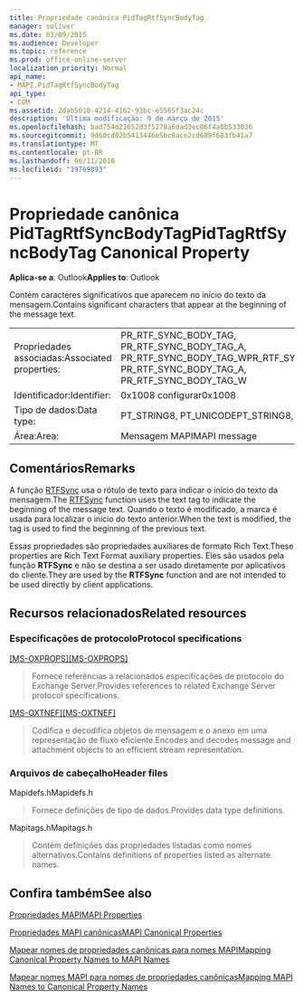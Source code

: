```yaml
---
title: Propriedade canônica PidTagRtfSyncBodyTag
manager: soliver
ms.date: 03/09/2015
ms.audience: Developer
ms.topic: reference
ms.prod: office-online-server
localization_priority: Normal
api_name:
- MAPI.PidTagRtfSyncBodyTag
api_type:
- COM
ms.assetid: 2dab5018-4214-4162-93bc-e5565f3ac24c
description: 'Última modificação: 9 de março de 2015'
ms.openlocfilehash: bad754d21652d3f5278a6dad3ec06f4a0b533036
ms.sourcegitcommit: 9d60cd82b5413446e5bc8ace2cd689f683fb41a7
ms.translationtype: MT
ms.contentlocale: pt-BR
ms.lasthandoff: 06/11/2018
ms.locfileid: "19769893"
---
```

# <a name="pidtagrtfsyncbodytag-canonical-property"></a><span data-ttu-id="547db-103">Propriedade canônica PidTagRtfSyncBodyTag</span><span class="sxs-lookup"><span data-stu-id="547db-103">PidTagRtfSyncBodyTag Canonical Property</span></span>

  
  
<span data-ttu-id="547db-104">**Aplica-se a**: Outlook</span><span class="sxs-lookup"><span data-stu-id="547db-104">**Applies to**: Outlook</span></span> 
  
<span data-ttu-id="547db-105">Contém caracteres significativos que aparecem no início do texto da mensagem.</span><span class="sxs-lookup"><span data-stu-id="547db-105">Contains significant characters that appear at the beginning of the message text.</span></span>
  
|||
|:-----|:-----|
|<span data-ttu-id="547db-106">Propriedades associadas:</span><span class="sxs-lookup"><span data-stu-id="547db-106">Associated properties:</span></span>  <br/> |<span data-ttu-id="547db-107">PR_RTF_SYNC_BODY_TAG, PR_RTF_SYNC_BODY_TAG_A, PR_RTF_SYNC_BODY_TAG_W</span><span class="sxs-lookup"><span data-stu-id="547db-107">PR_RTF_SYNC_BODY_TAG, PR_RTF_SYNC_BODY_TAG_A, PR_RTF_SYNC_BODY_TAG_W</span></span>  <br/> |
|<span data-ttu-id="547db-108">Identificador:</span><span class="sxs-lookup"><span data-stu-id="547db-108">Identifier:</span></span>  <br/> |<span data-ttu-id="547db-109">0x1008 configurar</span><span class="sxs-lookup"><span data-stu-id="547db-109">0x1008</span></span>  <br/> |
|<span data-ttu-id="547db-110">Tipo de dados:</span><span class="sxs-lookup"><span data-stu-id="547db-110">Data type:</span></span>  <br/> |<span data-ttu-id="547db-111">PT_STRING8, PT_UNICODE</span><span class="sxs-lookup"><span data-stu-id="547db-111">PT_STRING8, PT_UNICODE</span></span>  <br/> |
|<span data-ttu-id="547db-112">Área:</span><span class="sxs-lookup"><span data-stu-id="547db-112">Area:</span></span>  <br/> |<span data-ttu-id="547db-113">Mensagem MAPI</span><span class="sxs-lookup"><span data-stu-id="547db-113">MAPI message</span></span>  <br/> |
   
## <a name="remarks"></a><span data-ttu-id="547db-114">Comentários</span><span class="sxs-lookup"><span data-stu-id="547db-114">Remarks</span></span>

<span data-ttu-id="547db-115">A função [RTFSync](rtfsync.md) usa o rótulo de texto para indicar o início do texto da mensagem.</span><span class="sxs-lookup"><span data-stu-id="547db-115">The [RTFSync](rtfsync.md) function uses the text tag to indicate the beginning of the message text.</span></span> <span data-ttu-id="547db-116">Quando o texto é modificado, a marca é usada para localizar o início do texto anterior.</span><span class="sxs-lookup"><span data-stu-id="547db-116">When the text is modified, the tag is used to find the beginning of the previous text.</span></span> 
  
<span data-ttu-id="547db-117">Essas propriedades são propriedades auxiliares de formato Rich Text.</span><span class="sxs-lookup"><span data-stu-id="547db-117">These properties are Rich Text Format auxiliary properties.</span></span> <span data-ttu-id="547db-118">Eles são usados pela função **RTFSync** e não se destina a ser usado diretamente por aplicativos do cliente.</span><span class="sxs-lookup"><span data-stu-id="547db-118">They are used by the **RTFSync** function and are not intended to be used directly by client applications.</span></span> 
  
## <a name="related-resources"></a><span data-ttu-id="547db-119">Recursos relacionados</span><span class="sxs-lookup"><span data-stu-id="547db-119">Related resources</span></span>

### <a name="protocol-specifications"></a><span data-ttu-id="547db-120">Especificações de protocolo</span><span class="sxs-lookup"><span data-stu-id="547db-120">Protocol specifications</span></span>

<span data-ttu-id="547db-121">[[MS-OXPROPS]](http://msdn.microsoft.com/library/f6ab1613-aefe-447d-a49c-18217230b148%28Office.15%29.aspx)</span><span class="sxs-lookup"><span data-stu-id="547db-121">[[MS-OXPROPS]](http://msdn.microsoft.com/library/f6ab1613-aefe-447d-a49c-18217230b148%28Office.15%29.aspx)</span></span>
  
> <span data-ttu-id="547db-122">Fornece referências a relacionados especificações de protocolo do Exchange Server.</span><span class="sxs-lookup"><span data-stu-id="547db-122">Provides references to related Exchange Server protocol specifications.</span></span>
    
<span data-ttu-id="547db-123">[[MS-OXTNEF]](http://msdn.microsoft.com/library/1f0544d7-30b7-4194-b58f-adc82f3763bb%28Office.15%29.aspx)</span><span class="sxs-lookup"><span data-stu-id="547db-123">[[MS-OXTNEF]](http://msdn.microsoft.com/library/1f0544d7-30b7-4194-b58f-adc82f3763bb%28Office.15%29.aspx)</span></span>
  
> <span data-ttu-id="547db-124">Codifica e decodifica objetos de mensagem e o anexo em uma representação de fluxo eficiente.</span><span class="sxs-lookup"><span data-stu-id="547db-124">Encodes and decodes message and attachment objects to an efficient stream representation.</span></span>
    
### <a name="header-files"></a><span data-ttu-id="547db-125">Arquivos de cabeçalho</span><span class="sxs-lookup"><span data-stu-id="547db-125">Header files</span></span>

<span data-ttu-id="547db-126">Mapidefs.h</span><span class="sxs-lookup"><span data-stu-id="547db-126">Mapidefs.h</span></span>
  
> <span data-ttu-id="547db-127">Fornece definições de tipo de dados.</span><span class="sxs-lookup"><span data-stu-id="547db-127">Provides data type definitions.</span></span>
    
<span data-ttu-id="547db-128">Mapitags.h</span><span class="sxs-lookup"><span data-stu-id="547db-128">Mapitags.h</span></span>
  
> <span data-ttu-id="547db-129">Contém definições das propriedades listadas como nomes alternativos.</span><span class="sxs-lookup"><span data-stu-id="547db-129">Contains definitions of properties listed as alternate names.</span></span>
    
## <a name="see-also"></a><span data-ttu-id="547db-130">Confira também</span><span class="sxs-lookup"><span data-stu-id="547db-130">See also</span></span>



[<span data-ttu-id="547db-131">Propriedades MAPI</span><span class="sxs-lookup"><span data-stu-id="547db-131">MAPI Properties</span></span>](mapi-properties.md)
  
[<span data-ttu-id="547db-132">Propriedades MAPI canônicas</span><span class="sxs-lookup"><span data-stu-id="547db-132">MAPI Canonical Properties</span></span>](mapi-canonical-properties.md)
  
[<span data-ttu-id="547db-133">Mapear nomes de propriedades canônicas para nomes MAPI</span><span class="sxs-lookup"><span data-stu-id="547db-133">Mapping Canonical Property Names to MAPI Names</span></span>](mapping-canonical-property-names-to-mapi-names.md)
  
[<span data-ttu-id="547db-134">Mapear nomes MAPI para nomes de propriedades canônicas</span><span class="sxs-lookup"><span data-stu-id="547db-134">Mapping MAPI Names to Canonical Property Names</span></span>](mapping-mapi-names-to-canonical-property-names.md)

